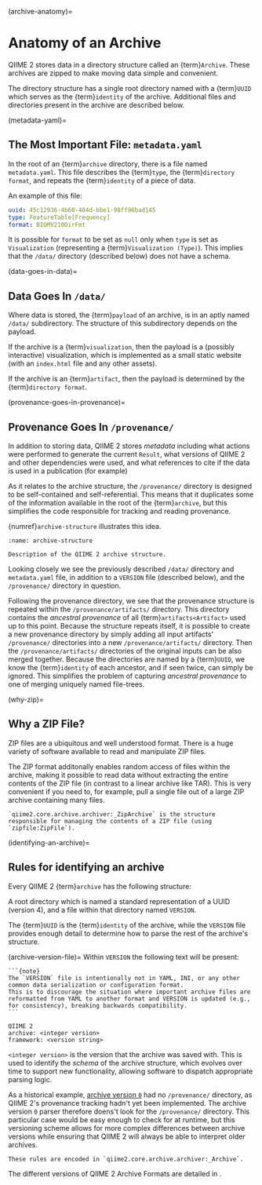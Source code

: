 (archive-anatomy)=
# Anatomy of an Archive

QIIME 2 stores data in a directory structure called an {term}`Archive`.
These archives are zipped to make moving data simple and convenient.

The directory structure has a single root directory named with a {term}`UUID` which serves as the {term}`identity` of the archive.
Additional files and directories present in the archive are described below.

(metadata-yaml)=
## The Most Important File: `metadata.yaml`
In the root of an {term}`archive` directory, there is a file named `metadata.yaml`.
This file describes the {term}`type`, the {term}`directory format`, and repeats the {term}`identity` of a piece of data.

An example of this file:

```yaml
uuid: 45c12936-4b60-484d-bbe1-98ff96bad145
type: FeatureTable[Frequency]
format: BIOMV210DirFmt
```

It is possible for `format` to be set as `null` only when `type` is set as `Visualization` (representing a {term}`Visualization (Type)`). 
This implies that the `/data/` directory (described below) does not have a schema.

(data-goes-in-data)=
## Data Goes In `/data/`
Where data is stored, the {term}`payload` of an archive, is in an aptly named `/data/` subdirectory.
The structure of this subdirectory depends on the payload.

If the archive is a {term}`visualization`, then the payload is a (possibly interactive) visualization, which is implemented as a small static website (with an `index.html` file and any other assets).

If the archive is an {term}`artifact`, then the payload is determined by the {term}`directory format`.

(provenance-goes-in-provenance)=
## Provenance Goes In `/provenance/`
In addition to storing data, QIIME 2 stores *metadata* including what actions were performed to generate the current `Result`, what versions of QIIME 2 and other dependencies were used, and what references to cite if the data is used in a publication (for example)

As it relates to the archive structure, the `/provenance/` directory is designed to be self-contained and self-referential.
This means that it duplicates some of the information available in the root of the {term}`archive`, but this simplifies the code responsible for tracking and reading provenance.

{numref}`archive-structure` illustrates this idea.

```{figure} ../images/archive-structure.svg
:name: archive-structure

Description of the QIIME 2 archive structure.
```

Looking closely we see the previously described `/data/` directory and `metadata.yaml` file, in addition to a `VERSION` file (described below), and the `/provenance/` directory in question.

Following the provenance directory, we see that the provenance structure is repeated within the `/provenance/artifacts/` directory.
This directory contains the *ancestral provenance* of all {term}`artifacts<Artifact>` used up to this point.
Because the structure repeats itself, it is possible to create a new provenance directory by simply adding all input artifacts' `/provenance/` directories into a new `/provenance/artifacts/` directory.
Then the `/provenance/artifacts/` directories of the original inputs can be also merged together.
Because the directories are named by a {term}`UUID`, we know the {term}`identity` of each ancestor, and if seen twice, can simply be ignored.
This simplifies the problem of capturing *ancestral provenance* to one of merging uniquely named file-trees.

(why-zip)=
## Why a ZIP File?
ZIP files are a ubiquitous and well understood format.
There is a huge variety of software available to read and manipulate ZIP files.

The ZIP format additonally enables random access of files within the archive, making it possible to read data without extracting the entire contents of the ZIP file (in contrast to a linear archive like TAR).
This is very convenient if you need to, for example, pull a single file out of a large ZIP archive containing many files. 

```{note}
`qiime2.core.archive.archiver:_ZipArchive` is the structure responsible for managing the contents of a ZIP file (using `zipfile:ZipFile`).
```

(identifying-an-archive)=
## Rules for identifying an archive
Every QIIME 2 {term}`archive` has the following structure:

A root directory which is named a standard representation of a UUID (version 4), and a file within that directory named `VERSION`.

The {term}`UUID` is the {term}`identity` of the archive, while the `VERSION` file provides enough detail to determine how to parse the rest of the archive's structure.

(archive-version-file)=
Within `VERSION` the following text will be present:

````{margin}
```{note}
The `VERSION` file is intentionally not in YAML, INI, or any other common data serialization or configuration format.
This is to discourage the situation where important archive files are reformatted from YAML to another format and VERSION is updated (e.g., for consistency), breaking backwards compatibility.
```
````

```
QIIME 2
archive: <integer version>
framework: <version string>
```

`<integer version>` is the version that the archive was saved with.
This is used to identify the *schema* of the archive structure, which evolves over time to support new functionality, allowing software to dispatch appropriate parsing logic.

As a historical example, [archive version `0`](archive-version-0) had no `/provenance/` directory, as QIIME 2's provenance tracking hadn't yet been implemented. 
The archive version `0` parser therefore doens't look for the `/provenance/` directory.
This particular case would be easy enough to check for at runtime, but this versioning scheme allows for more complex differences between archive versions while ensuring that QIIME 2 will always be able to interpret older archives. 

```{note}
These rules are encoded in `qiime2.core.archive.archiver:_Archive`.
```

The different versions of QIIME 2 Archive Formats are detailed in [](archive-versions).
